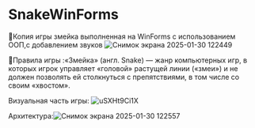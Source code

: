# SnakeWinForms
🐍Копия игры змейка выполненная на WinForms с использованием ООП,с добавлением звуков
![Снимок экрана 2025-01-30 122449](https://github.com/user-attachments/assets/75d99498-1ac6-4297-af3f-177fe38feac8)


🐛Правила игры :«Змейка» (англ. Snake) — жанр компьютерных игр, в которых игрок управляет «головой» растущей линии («змеи») 
 и не должен позволять ей столкнуться с препятствиями, в том числе со своим «хвостом».

 Визуальная часть игры:
![uSXHt9Ci1X](https://github.com/user-attachments/assets/54420a5d-13d0-4873-8c5a-67d64eb14e59)


 Архитектура:![Снимок экрана 2025-01-30 122557](https://github.com/user-attachments/assets/d325b17f-bd4e-4f4a-822f-266ecd33f0d6)
